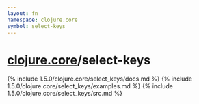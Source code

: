 ```yaml
---
layout: fn
namespace: clojure.core
symbol: select-keys
---
```


# [clojure.core](../)/select-keys

{% include 1.5.0/clojure.core/select_keys/docs.md %}
{% include 1.5.0/clojure.core/select_keys/examples.md %}
{% include 1.5.0/clojure.core/select_keys/src.md %}

